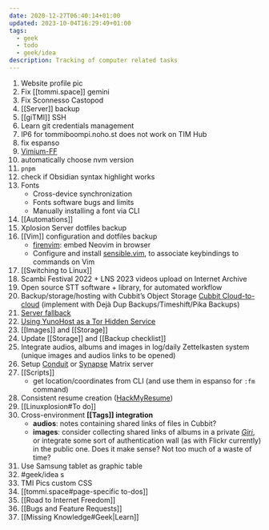 ```yaml
---
date: 2020-12-27T06:40:14+01:00
updated: 2023-10-04T16:29:49+01:00
tags:
  - geek
  - todo
  - geek/idea
description: Tracking of computer related tasks
---
```

1. Website profile pic
1. Fix [[tommi.space]] gemini
1. Fix Sconnesso Castopod
1. [[Server]] backup
1. [[giTMI]] SSH
2. Learn git credentials management
3. IP6 for tommiboompi.noho.st does not work on TIM Hub
4. fix espanso
5. [Vimium-FF](https://addons.mozilla.org/it/firefox/addon/vimium-f)
1. automatically choose nvm version
6. `pnpm`
7. check if Obsidian syntax highlight works
8. Fonts
	- Cross-device synchronization
	- Fonts software bugs and limits
	- Manually installing a font via CLI
9. [[Automations]]
10. Xplosion Server dotfiles backup
11. [[Vim]] configuration and dotfiles backup
	- [firenvim](https://github.com/glacambre/firenvim): embed Neovim in browser
	- Configure and install [sensible.vim](https://github.com/tpope/vim-sensible 'sensible.vim on GitHub'), to associate keybindings to commands on Vim
12. [[Switching to Linux]]
13. Scambi Festival 2022 + LNS 2023 videos upload on Internet Archive
14. Open source STT software + library, for automated workflow
15. Backup/storage/hosting with Cubbit’s Object Storage [Cubbit Cloud-to-cloud](https://cubbit.io/cloud-to-cloud) (implement with Dejà Dup Backups/Timeshift/Pika Backups)
16. [Server fallback](https://yunohost.org/en/app_fallback)
17. [Using YunoHost as a Tor Hidden Service](https://yunohost.org/en/torhiddenservice)
19. [[Images]] and [[Storage]]
25. Update [[Storage]] and [[Backup checklist]]
20. Integrate audios, albums and images in log/daily Zettelkasten system (unique images and audios links to be opened)
21. Setup [Conduit](https://conduit.rs) or [Synapse](https://github.com/YunoHost-Apps/synapse_ynh) Matrix server
22. [[Scripts]]
	- get location/coordinates from CLI (and use them in espanso for `:fm` command)
23. Consistent resume creation ([HackMyResume](https://github.com/hacksalot/HackMyResume 'HackMyResume on GitHub'))
24. [[Linuxplosion#To do]]
26. Cross-environment **[[Tags]] integration**
	- **audios**: notes containing shared links of files in Cubbit?
	- **images**: consider collecting shared links of albums in a private *[Giri](https://tommi.space/giri 'Giri')*, or integrate some sort of authentication wall (as with Flickr currently) in the public one. Does it make sense? Not too much of a waste of time?
27. Use Samsung tablet as graphic table
28. #geek/idea s
29. TMI Pics custom CSS
30. [[tommi.space#page-specific to-dos]]
31. [[Road to Internet Freedom]]
32. [[Bugs and Feature Requests]]
33. [[Missing Knowledge#Geek|Learn]]
